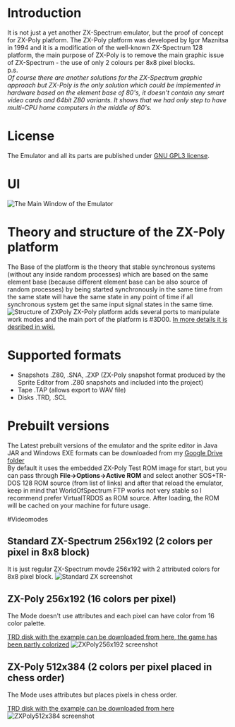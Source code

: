 Introduction
============
It is not just a yet another ZX-Spectrum emulator, but the proof of concept for ZX-Poly platform. The ZX-Poly platform was developed by Igor Maznitsa in 1994 and it is a modification of the well-known ZX-Spectrum 128 platform, the main purpose of ZX-Poly is to remove the main graphic issue of ZX-Spectrum - the use of only 2 colours per 8x8 pixel blocks.  
p.s.  
_Of course there are another solutions for the ZX-Spectrum graphic approach but ZX-Poly is the only solution which could be implemented in hardware based on the element base of 80's, it doesn't contain any smart video cards and 64bit Z80 variants. It shows that we had only step to have multi-CPU home computers in the middle of 80's._

License
========
The Emulator and all its parts are published under [GNU GPL3 license]. 

UI
=========================
![The Main Window of the Emulator](https://github.com/raydac/zxpoly/blob/master/docs/screenshots/tapeloading.png)

Theory and structure of the ZX-Poly platform
==============================================
The Base of the platform is the theory that stable synchronous systems (without any inside random processes) which are based on the same element base (because different element base can be also source of random processes) by being started synchronously in the same time from the same state will have the same state in any point of time if all synchronous system get the same input signal states in the same time.
![Structure of ZXPoly](https://github.com/raydac/zxpoly/blob/master/docs/zxpolystruct.png)
ZX-Poly platform adds several ports to manipulate work modes and the main port of the platform is #3D00. [In more details it is desribed in wiki.](https://github.com/raydac/zxpoly/wiki/Short-description-of-ZX-Poly-platform) 

Supported formats
==================
 - Snapshots .Z80, .SNA, .ZXP (ZX-Poly snapshot format produced by the Sprite Editor from .Z80 snapshots and included into the project)
 - Tape .TAP (allows export to WAV file)
 - Disks .TRD, .SCL
 
Prebuilt versions
==================
The Latest prebuilt versions of the emulator and the sprite editor in Java JAR and Windows EXE formats can be downloaded from my [Google Drive folder](https://drive.google.com/open?id=0BxHnNp97IgMRSHUzREtwbUQtT28&authuser=0)  
By default it uses the embedded ZX-Poly Test ROM image for start, but you can pass through **File->Options->Active ROM** and select another SOS+TR-DOS 128 ROM source (from list of links) and after that reload the emulator, keep in mind that WorldOfSpectrum FTP works not very stable so I recommend prefer VirtualTRDOS as ROM source. After loading, the ROM will be cached on your machine for future usage.

#Videomodes
## Standard ZX-Spectrum 256x192 (2 colors per pixel in 8x8 block)
It is just regular ZX-Spectrum movde 256x192 with 2 attributed colors for 8x8 pixel block.
![Standard ZX screenshot](https://github.com/raydac/zxpoly/blob/master/docs/screenshots/atw_standard.png)

## ZX-Poly 256x192 (16 colors per pixel)
The Mode doesn't use attributes and each pixel can have color from 16 color palette.

[TRD disk with the example can be downloaded from here, the game has been partly colorized](https://googledrive.com/host/0BxHnNp97IgMRSHUzREtwbUQtT28/atw1_partly_colorized.trd)
![ZXPoly256x192 screenshot](https://raw.githubusercontent.com/raydac/zxpoly/master/docs/screenshots/atw_zxpoly.png)

## ZX-Poly 512x384 (2 colors per pixel placed in chess order)
The Mode uses attributes but places pixels in chess order.

[TRD disk with the example can be downloaded from here](https://googledrive.com/host/0BxHnNp97IgMRSHUzREtwbUQtT28/zxw26_adapted_for_zxpoly.trd)
![ZXPoly512x384 screenshot](https://github.com/raydac/zxpoly/blob/master/docs/screenshots/zxw_zxpoly512x384.png)

[GNU GPL3 License]:http://www.gnu.org/licenses/gpl.html
